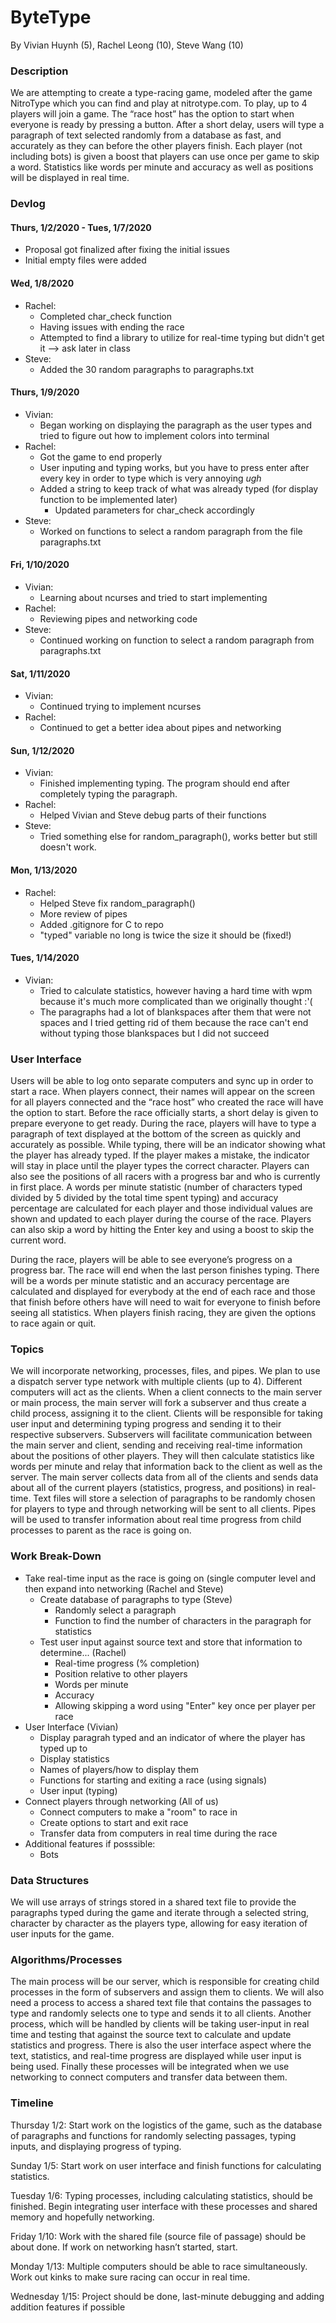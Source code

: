 # ByteType
By Vivian Huynh (5), Rachel Leong (10), Steve Wang (10)

### Description
  We are attempting to create a type-racing game, modeled after the game NitroType which you can find and play at nitrotype.com. To play, up to 4 players will join a game. The “race host” has the option to start when everyone is ready by pressing a button. After a short delay, users will type a paragraph of text selected randomly from a database as fast, and accurately as they can before the other players finish. Each player (not including bots) is given a boost that players can use once per game to skip a word. Statistics like words per minute and accuracy as well as positions will be displayed in real time. 

### Devlog
#### Thurs, 1/2/2020 - Tues, 1/7/2020
 - Proposal got finalized after fixing the initial issues
 - Initial empty files were added
 
#### Wed, 1/8/2020
 - Rachel:
   - Completed char_check function
   - Having issues with ending the race
   - Attempted to find a library to utilize for real-time typing but didn't get it --> ask later in class
 - Steve: 
   - Added the 30 random paragraphs to paragraphs.txt
 
#### Thurs, 1/9/2020
 - Vivian:
   - Began working on displaying the paragraph as the user types and tried to figure out how to implement colors into terminal
 - Rachel:
   - Got the game to end properly
   - User inputing and typing works, but you have to press enter after every key in order to type which is very annoying *ugh*
   - Added a string to keep track of what was already typed (for display function to be implemented later)
     - Updated parameters for char_check accordingly
 - Steve:
   - Worked on functions to select a random paragraph from the file paragraphs.txt
   
#### Fri, 1/10/2020
  - Vivian:
    - Learning about ncurses and tried to start implementing
  - Rachel:
    - Reviewing pipes and networking code
  - Steve:
    - Continued working on function to select a random paragraph from paragraphs.txt
  
#### Sat, 1/11/2020
  - Vivian:
    - Continued trying to implement ncurses
  - Rachel:
    - Continued to get a better idea about pipes and networking
    
#### Sun, 1/12/2020
  - Vivian:
    - Finished implementing typing. The program should end after completely typing the paragraph.
  - Rachel:
    - Helped Vivian and Steve debug parts of their functions
  - Steve:
    - Tried something else for random_paragraph(), works better but still doesn't work.

#### Mon, 1/13/2020
  - Rachel:
    - Helped Steve fix random_paragraph()
    - More review of pipes
    - Added .gitignore for C to repo
    - "typed" variable no long is twice the size it should be (fixed!)
    
#### Tues, 1/14/2020
  - Vivian:
    - Tried to calculate statistics, however having a hard time with wpm because it's much more complicated than we originally thought :'(
    - The paragraphs had a lot of blankspaces after them that were not spaces and I tried getting rid of them because the race can't end without typing those blankspaces but I did not succeed

 
### User Interface
  Users will be able to log onto separate computers and sync up in order to start a race. When players connect, their names will appear on the screen for all players connected and the “race host” who created the race will have the option to start. Before the race officially starts, a short delay is given to prepare everyone to get ready. During the race, players will have to type a paragraph of text displayed at the bottom of the screen as quickly and accurately as possible. While typing, there will be an indicator showing what the player has already typed. If the player makes a mistake, the indicator will stay in place until the player types the correct character. Players can also see the positions of all racers with a progress bar and who is currently in first place. A words per minute statistic (number of characters typed divided by 5 divided by the total time spent typing) and accuracy percentage are calculated for each player and those individual values are shown and updated to each player during the course of the race. Players can also skip a word by hitting the Enter key and using a boost to skip the current word. 
  
During the race, players will be able to see everyone’s progress on a progress bar. The race will end when the last person finishes typing. There will be a words per minute statistic and an accuracy percentage are calculated and displayed for everybody at the end of each race and those that finish before others have will need to wait for everyone to finish before seeing all statistics. When players finish racing, they are given the options to race again or quit.

### Topics
  We will incorporate networking, processes, files, and pipes. We plan to use a dispatch server type network with multiple clients (up to 4). Different computers will act as the clients. When a client connects to the main server or main process, the main server will fork a subserver and thus create a child process, assigning it to the client. Clients will be responsible for taking user input and determining typing progress and sending it to their respective subservers. Subservers will facilitate communication between the main server and client, sending and receiving real-time information about the positions of other players. They will then calculate statistics like words per minute and relay that information back to the client as well as the server. The main server collects data from all of the clients and sends data about all of the current players (statistics, progress, and positions) in real-time. Text files will store a selection of paragraphs to be randomly chosen for players to type and through networking will be sent to all clients. Pipes will be used to transfer information about real time progress from child processes to parent as the race is going on.

### Work Break-Down
- Take real-time input as the race is going on (single computer level and then expand into networking (Rachel and Steve)
  - Create database of paragraphs to type (Steve)
    - Randomly select a paragraph
    - Function to find the number of characters in the paragraph for statistics
  - Test user input against source text and store that information to determine... (Rachel)
    - Real-time progress (% completion)
    - Position relative to other players
    - Words per minute
    - Accuracy
    - Allowing skipping a word using "Enter" key once per player per race
- User Interface (Vivian)
  - Display paragrah typed and an indicator of where the player has typed up to
  - Display statistics
  - Names of players/how to display them
  - Functions for starting and exiting a race (using signals)
  - User input (typing)
- Connect players through networking (All of us)
  - Connect computers to make a "room" to race in
  - Create options to start and exit race
  - Transfer data from computers in real time during the race
- Additional features if posssible:
  - Bots
  
### Data Structures
We will use arrays of strings stored in a shared text file to provide the paragraphs typed during the game and iterate through a selected string, character by character as the players type, allowing for easy iteration of user inputs for the game.

### Algorithms/Processes
The main process will be our server, which is responsible for creating child processes in the form of subservers and assign them to clients. We will also need a process to access a shared text file that contains the passages to type and randomly selects one to type and sends it to all clients. Another process, which will be handled by clients will be taking user-input in real time and testing that against the source text to calculate and update statistics and progress. There is also the user interface aspect where the text, statistics, and real-time progress are displayed while user input is being used. Finally these processes will be integrated when we use networking to connect computers and transfer data between them. 

### Timeline
Thursday 1/2: Start work on the logistics of the game, such as the database of paragraphs and functions for randomly selecting passages, typing inputs, and displaying progress of typing.

Sunday 1/5: Start work on user interface and finish functions for calculating statistics. 

Tuesday 1/6: Typing processes, including calculating statistics, should be finished. Begin integrating user interface with these processes and shared memory and hopefully networking. 

Friday 1/10: Work with the shared file (source file of passage) should be about done. If work on networking hasn’t started, start.

Monday 1/13: Multiple computers should be able to race simultaneously. Work out kinks to make sure racing can occur in real time.

Wednesday 1/15: Project should be done, last-minute debugging and adding addition features if possible
